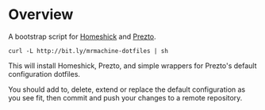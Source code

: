 Overview
========

A bootstrap script for [Homeshick][1] and [Prezto][2].

	curl -L http://bit.ly/mrmachine-dotfiles | sh

This will install Homeshick, Prezto, and simple wrappers for Prezto's default
configuration dotfiles.

You should add to, delete, extend or replace the default configuration as you
see fit, then commit and push your changes to a remote repository.

[1]: https://github.com/andsens/homeshick
[2]: https://github.com/sorin-ionescu/prezto
